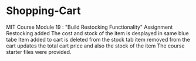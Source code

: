 # Shopping-Cart
MIT Course Module 19 : "Build Restocking Functionality"  Assignment
Restocking added
The cost and stock of the item is desplayed in same blue tabe
Item added to cart is deleted from the stock tab
item removed from the cart updates the total cart price and also the stock of the item
The course starter files were provided.

